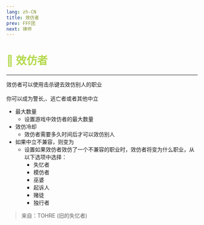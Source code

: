 ```yaml
---
lang: zh-CN
title: 效仿者
prev: FFF团
next: 律师
---
```


# <font color="#b3d94c">👥 <b>效仿者</b></font> <Badge text="Benign" type="tip" vertical="middle"/>

***

效仿者可以使用击杀键去效仿别人的职业<br><br>
你可以成为警长,、逃亡者或者其他中立<br>

- 最大数量
  - 设置游戏中效仿者的最大数量
- 效仿冷却
  - 效仿者需要多久时间后才可以效仿别人
- 如果中立不兼容，则变为
  - 设置如果效仿者效仿了一个不兼容的职业时，效仿者将变为什么职业，从以下选项中选择：
    - 失忆者
    - 模仿者
    - 巫婆
    - 起诉人
    - 赌徒
    - 独行者

> 来自：TOHRE (旧的失忆者)
